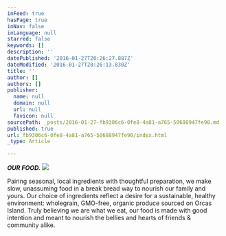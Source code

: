 ```yaml
---
inFeed: true
hasPage: true
inNav: false
inLanguage: null
starred: false
keywords: []
description: ''
datePublished: '2016-01-27T20:26:27.887Z'
dateModified: '2016-01-27T20:26:13.830Z'
title: ''
author: []
authors: []
publisher:
  name: null
  domain: null
  url: null
  favicon: null
sourcePath: _posts/2016-01-27-fb9306c6-0fe8-4a81-a765-50688947fe90.md
published: true
url: fb9306c6-0fe8-4a81-a765-50688947fe90/index.html
_type: Article

---
```

**_OUR FOOD._**
![](https://the-grid-user-content.s3-us-west-2.amazonaws.com/5fac70b8-27b9-4445-9f35-222bb3bedc60.jpg)

Pairing seasonal, local ingredients with thoughtful preparation, we make slow, unassuming food in a break bread way to nourish our family and yours. Our choice of ingredients reflect a desire for a sustainable, healthy environment: wholegrain, GMO-free, organic produce sourced on Orcas Island. Truly believing we are what we eat, our food is made with good intention and meant to nourish the bellies and hearts of friends & community alike. ​